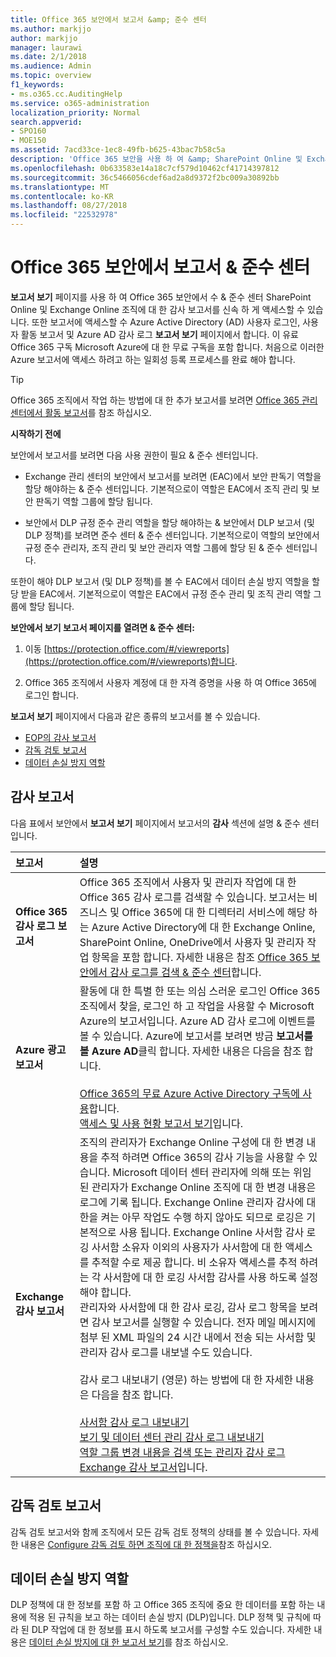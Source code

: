 ```yaml
---
title: Office 365 보안에서 보고서 &amp; 준수 센터
ms.author: markjjo
author: markjjo
manager: laurawi
ms.date: 2/1/2018
ms.audience: Admin
ms.topic: overview
f1_keywords:
- ms.o365.cc.AuditingHelp
ms.service: o365-administration
localization_priority: Normal
search.appverid:
- SPO160
- MOE150
ms.assetid: 7acd33ce-1ec8-49fb-b625-43bac7b58c5a
description: 'Office 365 보안을 사용 하 여 &amp; SharePoint Online 및 Exchange Online 조직에 대 한 다양 한 보고서를 가져올 준수 센터 + Azure Active Directory를 보고 합니다.  '
ms.openlocfilehash: 0b633583e14a18c7cf579d10462cf41714397812
ms.sourcegitcommit: 36c5466056cdef6ad2a8d9372f2bc009a30892bb
ms.translationtype: MT
ms.contentlocale: ko-KR
ms.lasthandoff: 08/27/2018
ms.locfileid: "22532978"
---
```

# <a name="reports-in-the-office-365-security-amp-compliance-center"></a>Office 365 보안에서 보고서 &amp; 준수 센터

**보고서 보기** 페이지를 사용 하 여 Office 365 보안에서 수 &amp; 준수 센터 SharePoint Online 및 Exchange Online 조직에 대 한 감사 보고서를 신속 하 게 액세스할 수 있습니다. 또한 보고서에 액세스할 수 Azure Active Directory (AD) 사용자 로그인, 사용자 활동 보고서 및 Azure AD 감사 로그 **보고서 보기** 페이지에서 합니다. 이 유료 Office 365 구독 Microsoft Azure에 대 한 무료 구독을 포함 합니다. 처음으로 이러한 Azure 보고서에 액세스 하려고 하는 일회성 등록 프로세스를 완료 해야 합니다. 
  
> [!TIP]
> Office 365 조직에서 작업 하는 방법에 대 한 추가 보고서를 보려면 [Office 365 관리 센터에서 활동 보고서](https://support.office.com/article/0d6dfb17-8582-4172-a9a9-aed798150263)를 참조 하십시오. 
  
 **시작하기 전에**
  
보안에서 보고서를 보려면 다음 사용 권한이 필요 &amp; 준수 센터입니다.
  
- Exchange 관리 센터의 보안에서 보고서를 보려면 (EAC)에서 보안 판독기 역할을 할당 해야하는 &amp; 준수 센터입니다. 기본적으로이 역할은 EAC에서 조직 관리 및 보안 판독기 역할 그룹에 할당 됩니다.
    
- 보안에서 DLP 규정 준수 관리 역할을 할당 해야하는 &amp; 보안에서 DLP 보고서 (및 DLP 정책)를 보려면 준수 센터 &amp; 준수 센터입니다. 기본적으로이 역할의 보안에서 규정 준수 관리자, 조직 관리 및 보안 관리자 역할 그룹에 할당 된 &amp; 준수 센터입니다.
    
또한이 해야 DLP 보고서 (및 DLP 정책)를 볼 수 EAC에서 데이터 손실 방지 역할을 할당 받을 EAC에서. 기본적으로이 역할은 EAC에서 규정 준수 관리 및 조직 관리 역할 그룹에 할당 됩니다.
  
 **보안에서 보기 보고서 페이지를 열려면 &amp; 준수 센터:**
  
1. 이동 [https://protection.office.com/#/viewreports](https://protection.office.com/#/viewreports)합니다.
    
2. Office 365 조직에서 사용자 계정에 대 한 자격 증명을 사용 하 여 Office 365에 로그인 합니다.
    
**보고서 보기** 페이지에서 다음과 같은 종류의 보고서를 볼 수 있습니다. 
  
- [EOP의 감사 보고서](#auditing-reports)
- [감독 검토 보고서](#supervisory-review-report)
- [데이터 손실 방지 역할](#data-loss-prevention-reports)
    
## <a name="auditing-reports"></a>감사 보고서

다음 표에서 보안에서 **보고서 보기** 페이지에서 보고서의 **감사** 섹션에 설명 &amp; 준수 센터입니다. 
  
|**보고서**|**설명**|
|:-----|:-----|
|**Office 365 감사 로그 보고서** <br/> |Office 365 조직에서 사용자 및 관리자 작업에 대 한 Office 365 감사 로그를 검색할 수 있습니다. 보고서는 비즈니스 및 Office 365에 대 한 디렉터리 서비스에 해당 하는 Azure Active Directory에 대 한 Exchange Online, SharePoint Online, OneDrive에서 사용자 및 관리자 작업 항목을 포함 합니다. 자세한 내용은 참조 [Office 365 보안에서 감사 로그를 검색 &amp; 준수 센터](search-the-audit-log-in-security-and-compliance.md)합니다.<br/> |
|**Azure 광고 보고서** <br/> |활동에 대 한 특별 한 또는 의심 스러운 로그인 Office 365 조직에서 찾을, 로그인 하 고 작업을 사용할 수 Microsoft Azure의 보고서입니다. Azure AD 감사 로그에 이벤트를 볼 수 있습니다. Azure에 보고서를 보려면 방금 **보고서를 볼 Azure AD**클릭 합니다. 자세한 내용은 다음을 참조 합니다.<br/><br/>[Office 365의 무료 Azure Active Directory 구독에 사용](use-your-free-azure-ad-subscription-in-office-365.md)합니다. <br/> [액세스 및 사용 현황 보고서 보기](http://go.microsoft.com/fwlink/p/?LinkId=506902)입니다.  <br/> |
|**Exchange 감사 보고서** <br/> | 조직의 관리자가 Exchange Online 구성에 대 한 변경 내용을 추적 하려면 Office 365의 감사 기능을 사용할 수 있습니다. Microsoft 데이터 센터 관리자에 의해 또는 위임 된 관리자가 Exchange Online 조직에 대 한 변경 내용은 로그에 기록 됩니다. Exchange Online 관리자 감사에 대 한을 켜는 아무 작업도 수행 하지 않아도 되므로 로깅은 기본적으로 사용 됩니다. Exchange Online 사서함 감사 로깅 사서함 소유자 이외의 사용자가 사서함에 대 한 액세스를 추적할 수로 제공 합니다. 비 소유자 액세스를 추적 하려는 각 사서함에 대 한 로깅 사서함 감사를 사용 하도록 설정 해야 합니다.<br/>  관리자와 사서함에 대 한 감사 로깅, 감사 로그 항목을 보려면 감사 보고서를 실행할 수 있습니다. 전자 메일 메시지에 첨부 된 XML 파일의 24 시간 내에서 전송 되는 사서함 및 관리자 감사 로그를 내보낼 수도 있습니다.<br/><br/>감사 로그 내보내기 (영문) 하는 방법에 대 한 자세한 내용은 다음을 참조 합니다.  <br/><br/> [사서함 감사 로그 내보내기](http://go.microsoft.com/fwlink/p/?LinkID=404104) <br/> [보기 및 데이터 센터 관리 감사 로그 내보내기](http://go.microsoft.com/fwlink/p/?LinkId=404109) <br/> [역할 그룹 변경 내용을 검색 또는 관리자 감사 로그](http://go.microsoft.com/fwlink/p/?LinkId=404105) <br/>   [Exchange 감사 보고서](http://go.microsoft.com/fwlink/p/?LinkID=395232)입니다.  <br/> |
   
## <a name="supervisory-review-report"></a>감독 검토 보고서

감독 검토 보고서와 함께 조직에서 모든 감독 검토 정책의 상태를 볼 수 있습니다. 자세한 내용은 [Configure 감독 검토 하면 조직에 대 한 정책을](configure-supervision-policies.md)참조 하십시오.
  
## <a name="data-loss-prevention-reports"></a>데이터 손실 방지 역할

DLP 정책에 대 한 정보를 포함 하 고 Office 365 조직에 중요 한 데이터를 포함 하는 내용에 적용 된 규칙을 보고 하는 데이터 손실 방지 (DLP)입니다. DLP 정책 및 규칙에 따라 된 DLP 작업에 대 한 정보를 표시 하도록 보고서를 구성할 수도 있습니다. 자세한 내용은 [데이터 손실 방지에 대 한 보고서 보기](view-the-dlp-reports.md)를 참조 하십시오.
